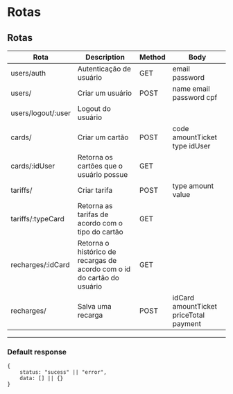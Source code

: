 # Rotas

## Rotas

| Rota | Description | Method | Body |
| --- | --- | --- | --- |
| users/auth | Autenticação de usuário | GET | email password |
| users/ | Criar um usuário | POST | name email password cpf |
| users/logout/:user | Logout do usuário |  |  |
| cards/ | Criar um cartão | POST | code amountTicket type idUser |
| cards/:idUser | Retorna os cartões que o usuário possue | GET |  |
| tariffs/ | Criar tarifa | POST | type amount value |
| tariffs/:typeCard | Retorna as tarifas de acordo com o tipo do cartão | GET |  |
| recharges/:idCard | Retorna o histórico de recargas de acordo com o id do cartão do usuário | GET |  |
| recharges/  | Salva uma recarga | POST | idCard amountTicket priceTotal payment |

---

### Default response

```tsx
{
	status: "sucess" || "error",
	data: [] || {}
}
```